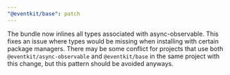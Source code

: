 ```yaml
---
"@eventkit/base": patch
---
```


The bundle now inlines all types associated with async-observable. This fixes an issue where types would be missing when installing with certain package managers. There may be some conflict for projects that use both `@eventkit/async-observable` and `@eventkit/base` in the same project with this change, but this pattern should be avoided anyways.

